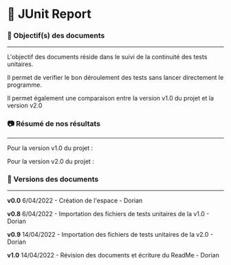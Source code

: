 # 🧪 JUnit Report 

### 🎯 Objectif(s) des documents
___

L'objectif des documents réside dans le suivi de la continuité des tests unitaires. 

Il permet de verifier le bon déroulement des tests sans lancer directement le programme.

Il permet également une comparaison entre la version v1.0 du projet et la version v2.0

### 📷 Résumé de nos résultats
____

Pour la version v1.0 du projet :

Pour la version v2.0 du projet :


### 📃 Versions des documents
____
**v0.0** 6/04/2022 - Création de l'espace - Dorian

**v0.8** 6/04/2022 - Importation des fichiers de tests unitaires de la v1.0 - Dorian

**v0.9** 14/04/2022 - Importation des fichiers de tests unitaires de la v2.0 - Dorian

**v1.0** 14/04/2022 - Révision des documents et écriture du ReadMe - Dorian
